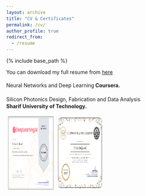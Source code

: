 ```yaml
---
layout: archive
title: "CV & Certificates"
permalink: /cv/
author_profile: true
redirect_from:
  - /resume
---
```


{% include base_path %}

You can download my full resume from [here](https://github.com/ErfanDejband/ErfanDejband.github.io/files/11091050/CV_Erfan_Dejband_latexe.pdf)

<style>
* {
  box-sizing: border-box;
}

.column {
  float: left;
  width: 33.33%;
  padding: 5px;
}

/* Clearfix (clear floats) */
.row::after {
  content: "";
  clear: both;
  display: table;
}
</style>
<p><i class="fas fa-award" style="color:#FFD700;font-size:20px"></i>  Neural Networks and Deep Learning<b> Coursera. </b></p>
<p><i class="fas fa-award" style="color:#FFD700;font-size:20px"></i> Silicon Photonics Design, Fabrication and Data Analysis<b> Sharif University of Technology. </b></p>
<div class="row">
  <div class="column">
    <img width="300" height="200" src="https://github.com/ErfanDejband/ErfanDejband.github.io/blob/master/images/Screenshot%202023-02-17%20130409.png?raw=true">
  </div>
  <div class="column">
    <img width="300" height="200" src="https://github.com/ErfanDejband/ErfanDejband.github.io/blob/master/images/Screenshot%202023-02-17%20130357.png?raw=true">
  </div>
  <div class="column">
    
  </div>
</div>

